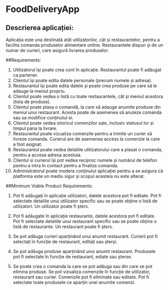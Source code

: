 # FoodDeliveryApp

## Descrierea aplicației:

Aplicația este una destinată atât utilizatorilor, cât și restaurantelor, pentru a facilita comanda produselor alimentare online. Restaurantele dispun și de un numar de curieri, care asigură livrarea produselor.
 

##Requirements:

1.	Utilizatorul își poate crea cont în aplicație. Restaurantul poate fi adăugat ca partener.
2.	Clientul își poate edita datele personale (precum numele și adresa).
3.	Restaurantul își poate edita datele și poate crea produse pe care să le adauge la meniul propriu.
4.	Clientul poate vedea o listă cu toate restaurantele, cât și meniul acestora (lista de produse).
5.	Clientul poate plasa o comandă, la care să adauge anumite produse din meniul unui restaurant. Acesta poate de asemenea să anuleze comanda sau sa modifice conținutul ei.
6.	Clientul poate vedea istoricul comenzilor sale, inclusiv statusul lor și timpul pana la livrare.
7.	Restaurantul poate vizualiza comenzile pentru a trimite un curier să livreze comanda. Curierul are de asemenea access la comenzie la care a fost asignat.
8.	Restaurantul poate vedea detaliile utilizatorului care a plasat o comanda, pentru a accesa adresa acestuia.
9.	Clientul si curierul își pot vedea reciproc numele și numărul de telefon pentru a intra în contact pentru a finaliza comanda.
10.	Administratorul poate modera conținutul aplicației pentru a se asigura că platforma este un mediu sigur și scopul acesteia nu este alterat.


##Minimum Viable Product Requirements:

1.	Pot fi adăugați în aplicație utilizatori, datele acestora pot fi editate. Pot fi selectate detaliile unui utilizator specific sau se poate obține o listă de utilizatori. Un utilizator poate fi șters.

2.	Pot fi adăugate în aplicație restaurante, datele acestora pot fi editate. Pot fi selectate detaliile unui restaurant specific sau se poate obține o listă de restaurante. Un restaurant poate fi șters.

3.	Se pot adăuga curieri aparținând unui anumit restaurant. Curierii pot fi selectați în funcție de restaurant, editați sau șterși.

4.	Se pot adăuga produse aparținând unui anumit restaurant. Produsele pot fi selectate în funcție de restaurant, ediate sau șterse.

5.	Se poate crea o comanda la care se pot adăuga sau din care se pot elimina produse. Se pot vizualiza comenzile în funcție de utilizator, restaurant sau curier.  Comenzile pot fi eliminate sau editate. Pot fi selectate toate produsele ce aparțin unei anumite comenzi.
